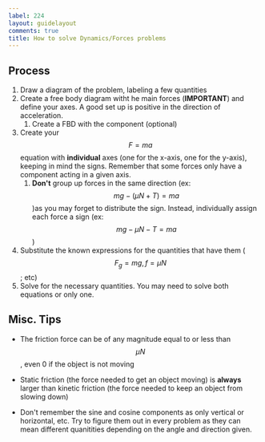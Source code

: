 ```yaml
---
label: 224
layout: guidelayout
comments: true
title: How to solve Dynamics/Forces problems
---
```

## Process

1. Draw a diagram of the problem, labeling a few quantities
2. Create a free body diagram witht he main forces (**IMPORTANT**) and define your axes. A good set up is positive in the direction of acceleration.
    1. Create a FBD with the component (optional)
3. Create your $$ F = ma $$ equation with **individual** axes (one for the x-axis, one for the y-axis), keeping in mind the signs. Remember that some forces only have a component acting in a given axis. 
    1. **Don't** group up forces in the same direction (ex: $$mg-(\mu N + T) = ma$$)as you may forget to distribute the sign. Instead, individually assign each force a sign (ex: $$mg-\mu N - T = ma$$)
4. Substitute the known expressions for the quantities that have them ($$F_g=mg, f=\mu N$$; etc)
5. Solve for the necessary quantities. You may need to solve both equations or only one.

## Misc. Tips

+ The friction force can be of any magnitude equal to or less than $$ \mu N $$, even 0 if the object is not moving
- Static friction (the force needed to get an object moving) is **always** larger than kinetic friction (the force needed to keep an object from slowing down)
* Don't remember the sine and cosine components as only vertical or horizontal, etc. Try to figure them out in every problem as they can mean different quanitities depending on the angle and direction given.
